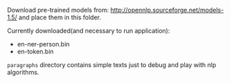 Download pre-trained models from: http://opennlp.sourceforge.net/models-1.5/ and place them in this folder.

Currently downloaded(and necessary to run application):
- en-ner-person.bin
- en-token.bin

`paragraphs` directory contains simple texts just to debug and play with nlp algorithms.